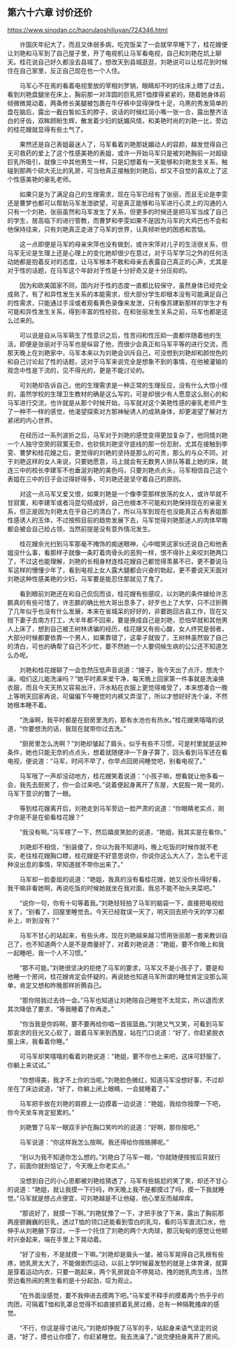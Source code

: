 ## 第六十六章 讨价还价

https://www.sinodan.cc/haorulaoshiliuyan/724346.html

　　许国庆年纪大了，而且又体弱多病，吃完饭呆了一会就早早睡下了，桂花嫂便让刘艳和马军到了自己屋子里，开了电视机让马军看电视，自己和刘艳在炕上聊天。桂花说自己好久都没去县城了，想改天到县城逛逛，刘艳说可以让桂花到时候住在自己家里，反正自己现在也一个人住。

　　马军心不在焉的看着电视里放的宰相刘罗锅，眼睛却不时的往床上瞟了过去，看到刘艳盘腿坐在床上，胸前那一对浑圆的巨乳把T恤撑得紧紧的，随着她身体前倾微微晃动着，两条修长美腿被包裹在牛仔裤中显得弹性十足，乌黑的秀发简单的盘在脑后，露出一截白皙如玉的脖子，说话的时候红润小嘴一张一合，露出整齐洁白的牙齿，双眸顾盼生辉，散发着少妇的妩媚风情，和美艳时尚的刘艳一比，旁边的桂花嫂就显得有些土气了。

　　果然还是自己表姐最迷人了，马军看着刘艳那妩媚动人的容颜，越发觉得自己无可救药的爱上了这个性感美艳的表姐，或许一开始马军只是被刘艳胸前一对超级巨乳所吸引，就像三中其他男生一样，只是幻想着有一天能够和刘艳发生关系，触碰到那两个硕大无比的乳房，可当他真正接触到刘艳后，却又不自觉的喜欢上了这个性感美艳的豪乳老师。

　　如果只是为了满足自己的生理需求，现在马军已经有了张丽，而且无论是李雯还是曹梦也都可以帮助马军发泄欲望，可是真正能够和马军进行心灵上的沟通的人只有一个刘艳，张丽虽然和马军发生了关系，但更多的时候还是把马军当成了自己的学生，居高临下的进行管教，而曹梦和李雯如果不是因为马军的大鸡巴也不会和他保持往来，只有刘艳真正走进了马军的世界，认真倾听他的困惑和苦恼。

　　这一点即便是马军的母亲宋萍也没有做到，或许宋萍对儿子的生活很关系，但马军无论是生理上还是心理上的变化她却很少在意过，对于马军学习之外的任何活动她都是抱着反对的态度，让马军根本不敢和母亲去表露自己真正的心声，尤其是对于性的话题，在马军这个年龄对于性是十分好奇又是十分压抑的。

　　因为和欧美国家不同，国内对于性的态度一直都比较保守，虽然身体已经完全成熟了，有了和异性发生关系的本能需求，但大部分学生却根本没有可能满足自己的性需求，只能通过手淫或者观看黄色录像来发泄，只有像苏建新那样的学生才有可能和异性发生关系，得到丰富的性经验，在和张丽发生关系之前，马军也都是这么过来的。

　　可以说是自从马军萌生了性意识之后，性苦闷和性压抑一直都伴随着他的生活，即便是张丽对于马军也是纵容了他，而很少会真正和马军平等的进行交流，而那天晚上在刘艳家中，马军本来以为刘艳会训斥自己，可没想到刘艳却和颜悦色的和自己讨论起了性的话题，这对于马军来说完全是想象不到的事情，在他被灌输的观念中性是下流的，见不得光的，更是不能讨论的。

　　可刘艳却告诉自己，他的生理需求是一种正常的生理反应，没有什么大惊小怪的，虽然学校的生理卫生教材的确是这么写的，可是却很少有人愿意这么耐心的和马军进行交流，也许就是从那个时候开始，马军就对这个美艳性感的豪乳老师产生了一种不一样的感觉，他渴望探索对方那神秘诱人的成熟身体，却更渴望了解对方紧闭的内心世界。

　　在经历过一系列波折之后，马军对于刘艳的感觉变得更加复杂了，他同情刘艳一个人独守空房的寂寞无奈，也钦佩刘艳坚守底线的那一份忍耐，尤其在接触到李雯、曹梦和桂花嫂之后，更觉得的刘艳的坚持是那么的可贵，那么的与众不同，对于刘艳这样的女人来说，只要她愿意，马上就会有无数男人排队等着上她的床，就连三中的校长李建军不也垂涎刘艳的美色吗，只要刘艳点点头，马军相信自己这个表姐在三中的日子会过得好得多，可刘艳还是坚守着自己的原则。

　　对这一点马军又爱又恨，如果刘艳是一个像李雯那样放荡的女人，或许早就不甘寂寞，和李建军或者冯昆勾搭成奸，自己也根本不可能和刘艳保持现在的亲密关系，但正是因为刘艳太在乎自己的清白了，所以马军到现在也没能真正占有表姐那性感诱人的玉体，不过按照目前的趋势发展下去，马军觉得刘艳那迷人的肉体早晚都会被会自己给占领，当然前提是没有意外情况发生。

　　桂花嫂余光扫到马军那毫不掩饰的痴迷眼神，心中暗笑这家伙还说自己和他表姐没什么事，看那样子就像一条盯着肉骨头的恶狗一样，恨不得扑上来咬刘艳两口了，不过这也能理解，刘艳的长相身材连桂花嫂自己都觉得羡慕不已，更不要说马军这样的懵懂少年了，看到电视上女人露大腿都会兴奋的勃起，更不要说天天面对刘艳这种性感美艳的少妇，马军要是能忍住那就见了鬼了。

　　看到眼前刘艳还在和自己侃侃而谈，桂花嫂有些感叹，以刘艳的条件嫁给许志鹏真的有些可惜了，许志鹏的确比他大哥出息多了，好歹也上了大学，只不过折腾了几年似乎也没有什么发展，本来在省城呆的好好的，非要跑回古县工作，现在又抛下妻子去南方打工，大半年都不回来，要是换成自己是刘艳，恐怕早就和其他男人上床了，想到自己被王树林诱骗的经历，桂花嫂又有些心酸，女人终究是弱者，大部分时候都要依靠一个男人，如果靠错了，这辈子就毁了，王树林虽然毁了自己的清白，可也的确帮了自己不少忙，要不然她一个人要伺候生病的公公还不知道怎么办呢。

　　刘艳和桂花嫂聊了一会忽然压低声音说道：“嫂子，我今天出了点汗，想洗个澡。咱们这儿能洗澡吗？”她平时素来爱干净，每天晚上回家第一件事就是洗澡换衣服，而且今天天热又容易出汗，汗水粘在衣服上更觉得难受了，本来想凑合一晚上等明天回家再说，可偏偏下午睡觉时内裤又弄湿了，所以才想好好洗个澡，不然她根本睡不着。

　　“洗澡啊，我平时都是在厨房里洗的，那有水池也有热水。”桂花嫂笑嘻嘻的说道，“你要想洗的话，我现在就带你过去洗。”

　　“厨房里怎么洗啊？”刘艳却皱起了眉头，似乎有些不习惯，可是村里就是这种条件，她也只能无奈的点点头，想着就随便冲一下身子算了，回头看到马军还在看电视，便说道：“马军，时间不早了，你早点回房间睡觉吧，别看电视了。”

　　马军哦了一声却没动地方，桂花嫂笑着说道：“小孩子嘛，想看就让他多看一会，我先去厨房了，你一会过来吧。”说着便起身离开了东屋，大屁股一晃一晃的，马军下意识的瞥了一眼。

　　等到桂花嫂离开后，刘艳走到马军旁边一脸严肃的说道：“你眼睛老实点，刚才你是不是在偷看桂花嫂？”

　　“我没有啊。”马军楞了一下，然后嬉皮笑脸的说道，“艳姐，我其实是在看你。”

　　刘艳却不相信，“别装傻了，你以为我不知道吗，晚上吃饭的时候你就不老实，老往桂花嫂胸口瞟，桂花嫂是不好意思说你，你说你这么大人了，怎么老干这种没出息的事情，早知道就不带你出来了。”

　　马军却一脸委屈的说道：“艳姐，我真的没有看桂花嫂，她又没你长得好看，我干嘛非看她啊，再说吃饭的时候她就坐在我对面，我总不能不抬头夹菜吧。”

　　“说你一句，你有十句等着我。”刘艳轻轻拍了马军的脑袋一下，直接把电视给关了，“别看了，回屋里睡觉去。今天已经耽误一天了，明天回去把今天的学习都补上，听到没有？”

　　马军不甘心的站起来，有些头疼，现在刘艳越来越习惯用张丽那一套来教训自己了，也不知道两个人是不是商量好了，对着刘艳说道：“艳姐，要不你晚上和我一起睡吧，我一个人不习惯。”

　　“那不可能。”刘艳很坚决的拒绝了马军的要求，马军又不是小孩子了，要是和他睡一个房间，桂花嫂肯定会怀疑的，再说她也知道马军所谓的睡觉肯定没那么简单，肯定又想和昨晚那样折腾自己。

　　“那你陪我过去待一会。”马军也知道让刘艳陪自己睡觉不太现实，所以退而求其次降低了要求，“等我睡着了你再走。”

　　“你当我是你妈啊，要不要再给你唱一首摇篮曲。”刘艳又气又笑，可看到马军那哀求的目光又心软了，跟着马军来到西屋，站在门口说道：“好了，你赶紧脱衣服上床，我看着你睡。”

　　可马军却笑嘻嘻的看着刘艳说道：“艳姐，要不你也上来吧，这床可舒服了，你躺上来试试。”

　　“你想得美，我才不上你的当呢。”刘艳脸色微红，知道马军没想好事，不过却坐在了床边说道，“好了，你躺上闭上眼睛，一会就睡着了。”

　　马军把手放在刘艳的肩膀上一边摸着一边说道：“艳姐，我给你按摩一下吧，你今天坐车肯定挺累的。”

　　刘艳瞥了马军一眼双手护在胸口笑吟吟的说道：“好啊，那你按吧。”

　　马军说道：“你这样我怎么按啊。我还得给你按胳膊呢。”

　　“别以为我不知道你怎么想的。”刘艳白了马军一眼，“你就随便按按后背就行了，前面你就别惦记了，今天晚上你老实点。”

　　没想到自己的小心思都被刘艳给猜透了，马军有些尴尬的笑了笑，却还不甘心的说道：“艳姐，就让我摸一下行吗，昨天晚上我不是都摸过了吗，摸一下我就睡觉。”马军就是想占点便宜，可刘艳越是不让他碰，他心里反而越痒痒。

　　“那说好了，就摸一下啊。”刘艳犹豫了一下，才把手放了下来，露出了胸前那两座颤巍巍的巨乳，透过T恤的领口还能看到雪白的乳沟，看的马军直流口水，他伸手从刘艳腋下穿过，一手一个托住了刘艳的两个大肉球，那沉甸甸的感觉让他顿时兴奋起来，端在手里上下晃动着。

　　“好了没有，不是就摸一下嘛。”刘艳却是眉头一皱，被马军晃得自己乳根有些疼，她乳房太大了，不能做剧烈运动，以前上学时候最发愁的就是上体育课，就算是穿着运动内衣，只要一跑起来，两个乳房就会不停晃动，拽的她乳肉生疼，当然旁边看热闹的男生看的是十分起劲，叹为观止。

　　“在外面没感觉，要不我伸进去摸两下吧。”马军爱不释手的摸着两个热乎乎的肉团，可隔着T恤和乳罩总觉得不如直接抓着乳房过瘾，总有一种隔靴搔痒的感觉。

　　“不行，你这是得寸进尺。”刘艳却挣脱了马军的手，站起身来语气坚定的说道，“好了，摸也让你摸了，你赶紧睡觉。我去洗澡了。”说完便扭身离开了房间。


